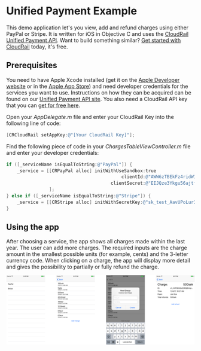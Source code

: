# Unified Payment Example

This demo application let's you view, add and refund charges using either PayPal or Stripe.
It is written for iOS in Objective C and uses the [CloudRail Unified Payment API](https://cloudrail.com/integrations/interfaces/Payment). Want to build something similar? [Get started with CloudRail](https://cloudrail.com/signup) today, it's free.

## Prerequisites

You need to have Apple Xcode installed (get it on the [Apple Developer website](https://developer.apple.com/xcode/) or in the [Apple App Store](https://itunes.apple.com/de/app/xcode/id497799835?mt=12)) and need developer credentials for the services you want to use. Instructions on how they can be acquired can be found on our [Unified Payment API site](https://cloudrail.com/integrations/interfaces/Payment). You also need a CloudRail API key that you can [get for free here](https://cloudrail.com/signup).

Open your *AppDelegate.m* file and enter your CloudRail Key into the following line of code:

```objectivec
[CRCloudRail setAppKey:@"[Your CloudRail Key]"];
```

Find the following piece of code in your *ChargesTableViewController.m* file and enter your developer credentials:

```objectivec
if ([_serviceName isEqualToString:@"PayPal"]) {
    _service = [[CRPayPal alloc] initWithUseSandbox:true
                                           clientId:@"AWW6zTBEkFz4ridW1QgMIg2-KqpR0Ww04d3nf-rooW97B_c9b09Nt3iynL7GKHB1_7rN39oWMB4Sui0c"
                                       clientSecret:@"EIJQze3Ykgu56ajtf8mq8q0dUNqC9-kRCUPvHqakO0r-UkTdRy91hs_kOaj06ZYLYU-WmkO4n0qqQbUB"
                ];
} else if ([_serviceName isEqualToString:@"Stripe"]) {
    _service = [[CRStripe alloc] initWithSecretKey:@"sk_test_AavUPoLur3i2XwEMZjRYnpmb"];
}
```

## Using the app

After choosing a service, the app shows all charges made within the last year. The user can add more charges. The required inputs are the charge amount in the smallest possible units (for example, cents) and the 3-letter currency code. When clicking on a charge, the app will display more detail and gives the possibility to partially or fully refund the charge.

![screenhot](https://github.com/CloudRail/cloudrail.github.io/raw/master/img/ios_demo_unified_payment.png)